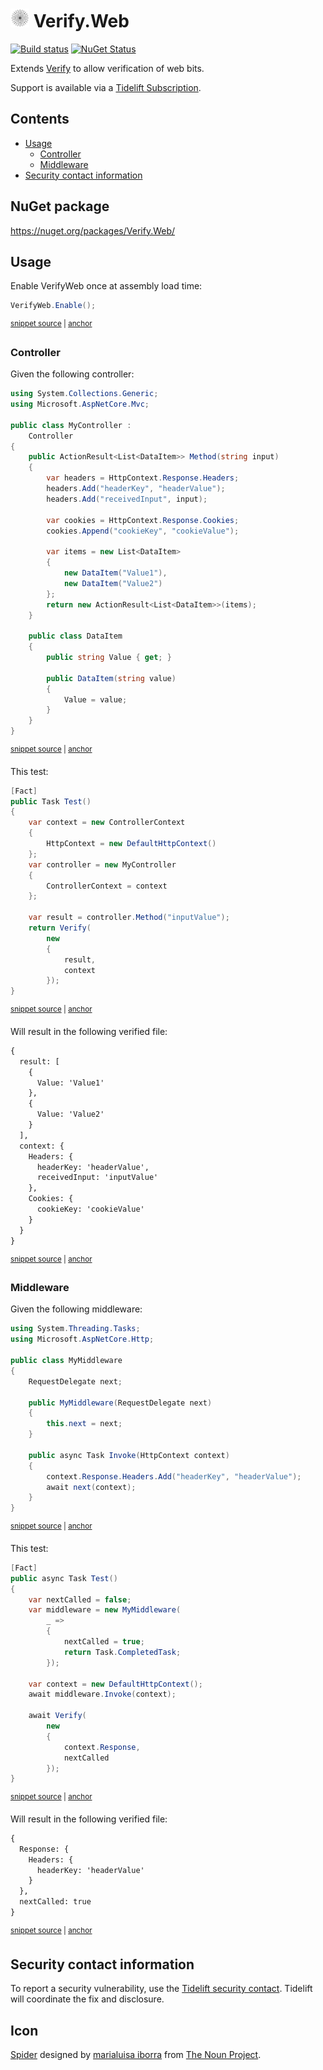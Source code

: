 <!--
GENERATED FILE - DO NOT EDIT
This file was generated by [MarkdownSnippets](https://github.com/SimonCropp/MarkdownSnippets).
Source File: /readme.source.md
To change this file edit the source file and then run MarkdownSnippets.
-->

# <img src="/src/icon.png" height="30px"> Verify.Web

[![Build status](https://ci.appveyor.com/api/projects/status/eedjhmx5o3082tyq?svg=true)](https://ci.appveyor.com/project/SimonCropp/verify-web)
[![NuGet Status](https://img.shields.io/nuget/v/Verify.Web.svg)](https://www.nuget.org/packages/Verify.Web/)

Extends [Verify](https://github.com/SimonCropp/Verify) to allow verification of web bits.

Support is available via a [Tidelift Subscription](https://tidelift.com/subscription/pkg/nuget-verify.web?utm_source=nuget-verify.web&utm_medium=referral&utm_campaign=enterprise).

<!-- toc -->
## Contents

  * [Usage](#usage)
    * [Controller](#controller)
    * [Middleware](#middleware)
  * [Security contact information](#security-contact-information)<!-- endtoc -->


## NuGet package

https://nuget.org/packages/Verify.Web/


## Usage

Enable VerifyWeb once at assembly load time:

<!-- snippet: Enable -->
<a id='snippet-enable'/></a>
```cs
VerifyWeb.Enable();
```
<sup><a href='/src/Tests/GlobalSetup.cs#L9-L11' title='File snippet `enable` was extracted from'>snippet source</a> | <a href='#snippet-enable' title='Navigate to start of snippet `enable`'>anchor</a></sup>
<!-- endsnippet -->


### Controller

Given the following controller:

<!-- snippet: MyController.cs -->
<a id='snippet-MyController.cs'/></a>
```cs
using System.Collections.Generic;
using Microsoft.AspNetCore.Mvc;

public class MyController :
    Controller
{
    public ActionResult<List<DataItem>> Method(string input)
    {
        var headers = HttpContext.Response.Headers;
        headers.Add("headerKey", "headerValue");
        headers.Add("receivedInput", input);

        var cookies = HttpContext.Response.Cookies;
        cookies.Append("cookieKey", "cookieValue");

        var items = new List<DataItem>
        {
            new DataItem("Value1"),
            new DataItem("Value2")
        };
        return new ActionResult<List<DataItem>>(items);
    }

    public class DataItem
    {
        public string Value { get; }

        public DataItem(string value)
        {
            Value = value;
        }
    }
}
```
<sup><a href='/src/Tests/Snippets/MyController.cs#L1-L33' title='File snippet `MyController.cs` was extracted from'>snippet source</a> | <a href='#snippet-MyController.cs' title='Navigate to start of snippet `MyController.cs`'>anchor</a></sup>
<!-- endsnippet -->

This test:

<!-- snippet: MyControllerTest -->
<a id='snippet-mycontrollertest'/></a>
```cs
[Fact]
public Task Test()
{
    var context = new ControllerContext
    {
        HttpContext = new DefaultHttpContext()
    };
    var controller = new MyController
    {
        ControllerContext = context
    };

    var result = controller.Method("inputValue");
    return Verify(
        new
        {
            result,
            context
        });
}
```
<sup><a href='/src/Tests/Snippets/MyControllerTests.cs#L11-L32' title='File snippet `mycontrollertest` was extracted from'>snippet source</a> | <a href='#snippet-mycontrollertest' title='Navigate to start of snippet `mycontrollertest`'>anchor</a></sup>
<!-- endsnippet -->

Will result in the following verified file:

<!-- snippet: MyControllerTests.Test.verified.txt -->
<a id='snippet-MyControllerTests.Test.verified.txt'/></a>
```txt
{
  result: [
    {
      Value: 'Value1'
    },
    {
      Value: 'Value2'
    }
  ],
  context: {
    Headers: {
      headerKey: 'headerValue',
      receivedInput: 'inputValue'
    },
    Cookies: {
      cookieKey: 'cookieValue'
    }
  }
}
```
<sup><a href='/src/Tests/Snippets/MyControllerTests.Test.verified.txt#L1-L19' title='File snippet `MyControllerTests.Test.verified.txt` was extracted from'>snippet source</a> | <a href='#snippet-MyControllerTests.Test.verified.txt' title='Navigate to start of snippet `MyControllerTests.Test.verified.txt`'>anchor</a></sup>
<!-- endsnippet -->



### Middleware

Given the following middleware:

<!-- snippet: MyMiddleware.cs -->
<a id='snippet-MyMiddleware.cs'/></a>
```cs
using System.Threading.Tasks;
using Microsoft.AspNetCore.Http;

public class MyMiddleware
{
    RequestDelegate next;

    public MyMiddleware(RequestDelegate next)
    {
        this.next = next;
    }

    public async Task Invoke(HttpContext context)
    {
        context.Response.Headers.Add("headerKey", "headerValue");
        await next(context);
    }
}
```
<sup><a href='/src/Tests/Snippets/MyMiddleware.cs#L1-L18' title='File snippet `MyMiddleware.cs` was extracted from'>snippet source</a> | <a href='#snippet-MyMiddleware.cs' title='Navigate to start of snippet `MyMiddleware.cs`'>anchor</a></sup>
<!-- endsnippet -->

This test:

<!-- snippet: MyMiddlewareTest -->
<a id='snippet-mymiddlewaretest'/></a>
```cs
[Fact]
public async Task Test()
{
    var nextCalled = false;
    var middleware = new MyMiddleware(
        _ =>
        {
            nextCalled = true;
            return Task.CompletedTask;
        });

    var context = new DefaultHttpContext();
    await middleware.Invoke(context);

    await Verify(
        new
        {
            context.Response,
            nextCalled
        });
}
```
<sup><a href='/src/Tests/Snippets/MyMiddlewareTests.cs#L10-L32' title='File snippet `mymiddlewaretest` was extracted from'>snippet source</a> | <a href='#snippet-mymiddlewaretest' title='Navigate to start of snippet `mymiddlewaretest`'>anchor</a></sup>
<!-- endsnippet -->

Will result in the following verified file:

<!-- snippet: MyMiddlewareTests.Test.verified.txt -->
<a id='snippet-MyMiddlewareTests.Test.verified.txt'/></a>
```txt
{
  Response: {
    Headers: {
      headerKey: 'headerValue'
    }
  },
  nextCalled: true
}
```
<sup><a href='/src/Tests/Snippets/MyMiddlewareTests.Test.verified.txt#L1-L8' title='File snippet `MyMiddlewareTests.Test.verified.txt` was extracted from'>snippet source</a> | <a href='#snippet-MyMiddlewareTests.Test.verified.txt' title='Navigate to start of snippet `MyMiddlewareTests.Test.verified.txt`'>anchor</a></sup>
<!-- endsnippet -->


## Security contact information

To report a security vulnerability, use the [Tidelift security contact](https://tidelift.com/security). Tidelift will coordinate the fix and disclosure.


## Icon

[Spider](https://thenounproject.com/term/spider/904683/) designed by [marialuisa iborra](https://thenounproject.com/marialuisa.iborra/) from [The Noun Project](https://thenounproject.com/creativepriyanka).
